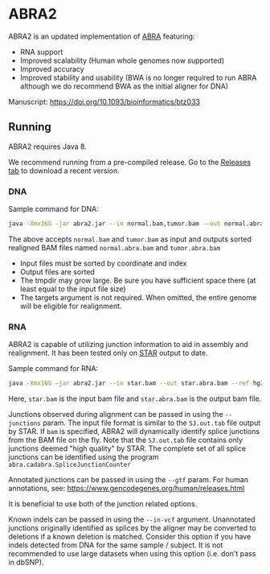 # ABRA2

ABRA2 is an updated implementation of [ABRA](https://github.com/mozack/abra) featuring:
* RNA support
* Improved scalability (Human whole genomes now supported)
* Improved accuracy
* Improved stability and usability (BWA is no longer required to run ABRA although we do recommend BWA as the initial aligner for DNA)

Manuscript: https://doi.org/10.1093/bioinformatics/btz033

## Running

ABRA2 requires Java 8.

We recommend running from a pre-compiled release.
Go to the [Releases tab](releases) to download a recent version.

### DNA

Sample command for DNA:

``` bash
java -Xmx16G -jar abra2.jar --in normal.bam,tumor.bam --out normal.abra.bam,tumor.abra.bam --ref hg38.fa --threads 8 --targets targets.bed --tmpdir /your/tmpdir > abra.log
```

The above accepts `normal.bam` and `tumor.bam` as input and outputs sorted realigned BAM files named `normal.abra.bam` and `tumor.abra.bam`

* Input files must be sorted by coordinate and index
* Output files are sorted
* The tmpdir may grow large.  Be sure you have sufficient space there (at least equal to the input file size)
* The targets argument is not required.  When omitted, the entire genome will be eligible for realignment.

### RNA

ABRA2 is capable of utilizing junction information to aid in assembly and realignment.  It has been tested only on [STAR](https://github.com/alexdobin/STAR) output to date.

Sample command for RNA:

``` bash
java -Xmx16G -jar abra2.jar --in star.bam --out star.abra.bam --ref hg38.fa --junctions bam --threads 8 --gtf gencode.v26.annotation.gtf --dist 500000 --sua --tmpdir /your/tmpdir  > abra2.log 2>&1
```

Here, `star.bam` is the input bam file and `star.abra.bam` is the output bam file.

Junctions observed during alignment can be passed in using the ```--junctions``` param.  The input file format is similar to the `SJ.out.tab` file output by STAR.  If ```bam``` is specified, ABRA2 will dynamically identify splice junctions from the BAM file on the fly.  Note that the `SJ.out.tab` file contains only junctions deemed "high quality" by STAR.  The complete set of all splice junctions can be identified using the program ```abra.cadabra.SpliceJunctionCounter```

Annotated junctions can be passed in using the ```--gtf``` param.  For human annotations, see: https://www.gencodegenes.org/human/releases.html 

It is beneficial to use both of the junction related options.

Known indels can be passed in using the ```--in-vcf``` argument.  Unannotated junctions originally identified as splices by the aligner may be converted to deletions if a known deletion is matched.  Consider this option if you have indels detected from DNA for the same sample / subject.  It is not recommended to use large datasets when using this option (i.e. don't pass in dbSNP).

